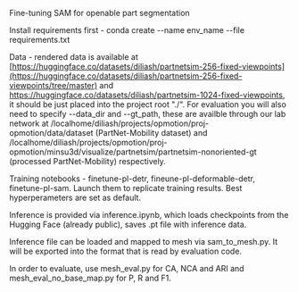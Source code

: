 Fine-tuning SAM for openable part segmentation 

Install requirements first - conda create --name env_name --file requirements.txt

Data - rendered data is available at [https://huggingface.co/datasets/diliash/partnetsim-256-fixed-viewpoints](https://huggingface.co/datasets/diliash/partnetsim-256-fixed-viewpoints/tree/master) and https://huggingface.co/datasets/diliash/partnetsim-1024-fixed-viewpoints, it should be just placed into the project root "./". For evaluation you will also need to specify --data_dir and --gt_path, these are availble through our lab network at /localhome/diliash/projects/opmotion/proj-opmotion/data/dataset (PartNet-Mobility dataset) and /localhome/diliash/projects/opmotion/proj-opmotion/minsu3d/visualize/partnetsim/partnetsim-nonoriented-gt (processed PartNet-Mobility) respectively. 

Training notebooks - finetune-pl-detr, fineune-pl-deformable-detr, finetune-pl-sam. Launch them to replicate training results. Best hyperperameters are set as default.

Inference is provided via inference.ipynb, which loads checkpoints from the Hugging Face (already public), saves .pt file with inference data. 

Inference file can be loaded and mapped to mesh via sam_to_mesh.py. It will be exported into the format that is read by evaluation code. 

In order to evaluate, use mesh_eval.py for CA, NCA and ARI and mesh_eval_no_base_map.py for P, R and F1.
